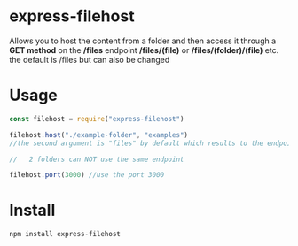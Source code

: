 # express-filehost
Allows you to host the content from a folder and then access it through a **GET method** on the **/files** endpoint
**/files/(file)** or **/files/(folder)/(file)** etc.
the default is /files but can also be changed

# Usage
```javascript
const filehost = require("express-filehost") 

filehost.host("./example-folder", "examples") 
//the second argument is "files" by default which results to the endpoint being /files

//   2 folders can NOT use the same endpoint

filehost.port(3000) //use the port 3000
```

# Install
```
npm install express-filehost
```